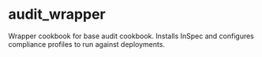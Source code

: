 # audit_wrapper

Wrapper cookbook for base audit cookbook. Installs InSpec and configures compliance profiles to run against deployments.

